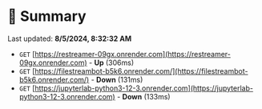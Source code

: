 # 📖 Summary
Last updated: **8/5/2024, 8:32:32 AM**

- `GET` [https://restreamer-09gx.onrender.com](https://restreamer-09gx.onrender.com) - **Up** (306ms)
- `GET` [https://filestreambot-b5k6.onrender.com/](https://filestreambot-b5k6.onrender.com/) - **Down** (131ms)
- `GET` [https://jupyterlab-python3-12-3.onrender.com](https://jupyterlab-python3-12-3.onrender.com) - **Down** (133ms)
